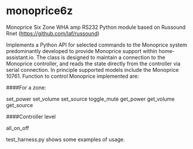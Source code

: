 # monoprice6z
Monoprice Six Zone WHA amp RS232 Python module based on Russound Rnet (https://github.com/laf/russound)


Implements a Python API for selected commands to the Monoprice system predominantly developed to provide Monoprice support within home-assistant.io. The class is designed to maintain a connection to the Monoprice controller, and reads the state directly from the controller via serial connection. In principle supported models include the Monoprice 10761. Function to control Monoprice implemented are:

####For a zone:

set_power
set_volume
set_source
toggle_mute
get_power
get_volume
get_source

####Controller level

all_on_off

test_harness.py shows some examples of usage.
